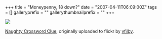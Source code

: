 +++
title = "Moneypenny, 18 down?"
date = "2007-04-11T06:09:00Z"
tags = []
galleryprefix = ""
gallerythumbnailprefix = ""
+++

[
![](http://farm1.static.flickr.com/235/454887179_29ae67d177.jpg)](http://www.flickr.com/photos/vfilby/454887179/
"photo sharing" )

[Naughty Crossword Clue](http://www.flickr.com/photos/vfilby/454887179/),
originally uploaded to flickr by
[vfilby](http://www.flickr.com/people/vfilby/).

